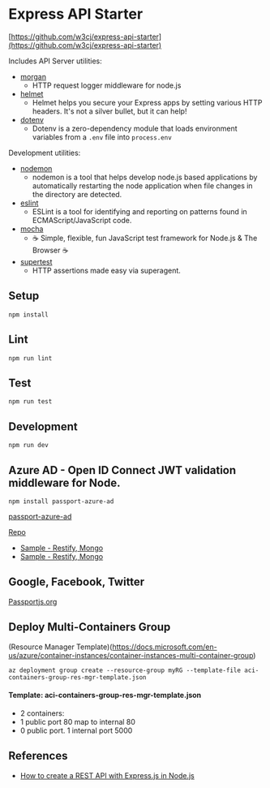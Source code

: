 # Express API Starter

[https://github.com/w3cj/express-api-starter](https://github.com/w3cj/express-api-starter)

Includes API Server utilities:

* [morgan](https://www.npmjs.com/package/morgan)
  * HTTP request logger middleware for node.js
* [helmet](https://www.npmjs.com/package/helmet)
  * Helmet helps you secure your Express apps by setting various HTTP headers. It's not a silver bullet, but it can help!
* [dotenv](https://www.npmjs.com/package/dotenv)
  * Dotenv is a zero-dependency module that loads environment variables from a `.env` file into `process.env`

Development utilities:

* [nodemon](https://www.npmjs.com/package/nodemon)
  * nodemon is a tool that helps develop node.js based applications by automatically restarting the node application when file changes in the directory are detected.
* [eslint](https://www.npmjs.com/package/eslint)
  * ESLint is a tool for identifying and reporting on patterns found in ECMAScript/JavaScript code.
* [mocha](https://www.npmjs.com/package/mocha)
  * ☕️ Simple, flexible, fun JavaScript test framework for Node.js & The Browser ☕️
* [supertest](https://www.npmjs.com/package/supertest)
  * HTTP assertions made easy via superagent.

## Setup

```
npm install
```

## Lint

```
npm run lint
```

## Test

```
npm run test
```

## Development

```
npm run dev
```

## Azure AD -  Open ID Connect  JWT validation middleware for Node.

```
npm install passport-azure-ad
```

[passport-azure-ad](http://www.passportjs.org/packages/passport-azure-ad/)


[Repo](https://github.com/AzureAD/passport-azure-ad)

* [Sample - Restify, Mongo](https://github.com/AzureADQuickStarts/AppModelv2-WebAPI-nodejs/blob/master/node-server/app.js)
* [Sample - Restify, Mongo](https://github.com/Azure-Samples/active-directory-node-webapi-basic/blob/master/app.js)


## Google, Facebook, Twitter 

[Passportjs.org](http://www.passportjs.org/docs/)

## Deploy Multi-Containers Group

(Resource Manager Template)(https://docs.microsoft.com/en-us/azure/container-instances/container-instances-multi-container-group)


```
az deployment group create --resource-group myRG --template-file aci-containers-group-res-mgr-template.json
```

#### Template:  aci-containers-group-res-mgr-template.json
* 2 containers:
* 1 public port 80 map to internal 80
* 0 public port. 1 internal port 5000
  

## References

* [How to create a REST API with Express.js in Node.js](https://www.robinwieruch.de/node-express-server-rest-api)

